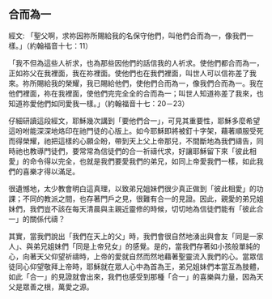 ## 合而為一 ##

經文: 「聖父啊，求祢因祢所賜給我的名保守他們，叫他們合而為一，像我們一樣。」（約翰福音十七：11）



「我不但為這些人祈求，也為那些因他們的話信我的人祈求。使他們都合而為一，正如祢父在我裡面，我在祢裡面。使他們也在我們裡面，叫世人可以信祢差了我來。祢所賜給我的榮耀，我已賜給他們，使他們合而為一，像我們合而為一。我在他們裡面，祢在我裡面，使他們完完全全的合而為一；叫世人知道祢差了我來，也知道祢愛他們如同愛我一樣。」（約翰福音十七：20－23）

仔細研讀這段經文，耶穌幾次講到「要他們合一」，可見其重要性，耶穌多麼希望這吩咐能深深地烙印在祂門徒的心版上。如今耶穌即將被釘十字架，藉著順服受死而得榮耀，祂把這樣的心願企盼，帶到天上父上帝那兒，不間斷地為我們禱告，同時祂也教導門徒們，要常常為信徒們的合一祈禱代求，好讓耶穌留下來「彼此相愛」的命令得以完全，也就是我們要愛我們的弟兄，如同上帝愛我們一樣，如此我們的喜樂才得以滿足。

很遺憾地，太少教會明白這真理，以致弟兄姐妹們很少真正做到「彼此相愛」的功課；不同的教派之間，也存著門戶之見，很難有合一的見證。因此，親愛的弟兄姐妹們，我們豈不該在每天清晨與主親近靈修的時候，切切地為信徒們能有「彼此合一」的關係代禱？

其實，當我們說出「我們在天上的父」時，我們會很自然地湧出與會友「同是一家人」、與弟兄姐妹們「同是上帝兒女」的感覺。是的，當我們存著如小孩般單純的心，向著天父仰望祈禱時，上帝的愛就自然而然地藉著聖靈流入我們的心。當眾信徒同心仰望敬拜上帝時，耶穌就在眾人心中為首為王，弟兄姐妹們本當互為肢體，如此「合一」的見證就會出來，我們也感受到那種「合一」的喜樂與力量，因為天父是眾善之根，萬愛之源。